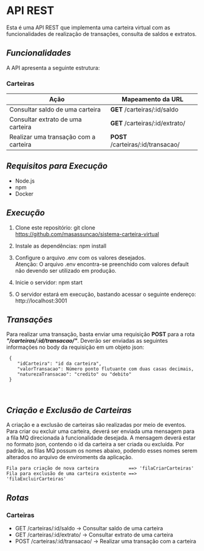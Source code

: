# API REST
Esta é uma API REST que implementa uma carteira virtual com as funcionalidades de realização de transações, consulta de saldos e extratos.

## *Funcionalidades*
A API apresenta a seguinte estrutura:

### Carteiras

| Ação                                    	   | Mapeamento da URL        	           |
|----------------------------------------------|---------------------------------------|
| Consultar saldo de uma carteira              | **GET**    /carteiras/:id/saldo       |
| Consultar extrato de uma carteira        	   | **GET**    /carteiras/:id/extrato/    |
| Realizar uma transação com a carteira        | **POST**   /carteiras/:id/transacao/  |


## *Requisitos para Execução*
- Node.js 
- npm
- Docker

## *Execução*
1. Clone este repositório:
   git clone https://github.com/masassuncao/sistema-carteira-virtual

2. Instale as dependências:
   npm install

3. Configure o arquivo .env com os valores desejados. <br>
   Atenção: O arquivo .env encontra-se preenchido com valores default não devendo ser utilizado em produção.

3. Inicie o servidor:
   npm start

4. O servidor estará em execução, bastando acessar o seguinte endereço:
   http://localhost:3001


## *Transações*

Para realizar uma transação, basta enviar uma requisição **POST** para a rota ***"/carteiras/:id/transacao/"***. Deverão ser enviadas as seguintes informações no body da requisição em um objeto json:

```
 {
    "idCarteira": "id da carteira",
    "valorTransacao": Número ponto flutuante com duas casas decimais,
    "naturezaTransacao": "credito" ou "debito"
 }
```
<br>

## *Criação e Exclusão de Carteiras*

A criação e a exclusão de carteiras são realizadas por meio de eventos. Para criar ou excluir uma carteira, deverá ser enviada uma mensagem para a fila MQ direcionada à funcionalidade desejada. A mensagem deverá estar no formato json, contendo o id da carteira a ser criada ou excluída. Por padrão, as filas MQ possum os nomes abaixo, podendo esses nomes serem alterados no arquivo de enviroments da aplicação.

~~~
Fila para criação de nova carteira           ==> 'filaCriarCarteiras'
Fila para exclusão de uma carteira existente ==> 'filaExcluirCarteiras'
~~~


## *Rotas*

### Carteiras

 - GET    /carteiras/:id/saldo           -> Consultar saldo de uma carteira
 - GET    /carteiras/:id/extrato/        -> Consultar extrato de uma carteira
 - POST   /carteiras/:id/transacao/      -> Realizar uma transação com a carteira


